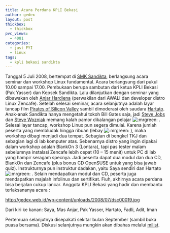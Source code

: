 ```yaml
---
title: Acara Perdana KPLI Bekasi
author: gedex
layout: post
thickbox:
  - thickbox
pvc_views:
  - 4081
categories:
  - just FYI
  - linux
tags:
  - kpli bekasi sandikta
---
```


Tanggal 5 Juli 2008, bertempat di [SMK Sandikta][1], berlangsung acara seminar dan workshop Linux fundamental. Acara berlangsung dari pukul 10.00 sampai 17.00. Pembukaan berupa sambutan dari ketua KPLI Bekasi (Pak Yasser) dan Kepsek Sandikta. Lalu dilanjutkan dengan seminar yang dibawakan oleh [Anjar Hardiena][2] (perwakilan dari AWALI dan developer distro Linux Zencafe). Setelah selesai seminar, acara selanjutnya adalah layar tancap film [Pirates of Silicon Valley][3] sambil dimoderasi oleh saudara [Hartato][4]. Anak-anak Sandikta hanya mengetahui tokoh Bill Gates saja, jadi [Steve Jobs][5] dan [Steve Wozniak][6] memang kalah pamor dikalangan pelajar ![:mrgreen:][7] . Selesai layar tancap, workshop Linux pun segera dimulai. Karena jumlah peserta yang membludak hingga ribuan (lebay ![:mrgreen:][7] ), maka workshop dibagi menjadi dua tempat. Sebagian di bengkel TKJ dan sebagian lagi di lab komputer atas. Sebenarnya distro yang ingin dipakai dalam workshop adalah BlankOn 3 (Lontara), tapi pas tester malam sebelumnya instalasi Zencafe lebih cepat (10 – 15 menit) untuk PC di lab yang hampir seragam specnya. Jadi peserta dapat dua modul dan dua CD, BlankOn dan Zencafe (plus bonus CD OpenSUSE untuk yang bisa jawab quiz). Instrukturnya pun instruktur dadakan, yaitu Saya sendiri dan Hartato ![:mrgreen:][7] . Selain mendapatkan modul dan CD, peserta juga mendapatkan majalah infolinux dan sertifikat. Fiuh, akhirnya acara perdana bisa berjalan cukup lancar. Anggota KPLI Bekasi yang hadir dan membantu terlaksananya acara :

 [1]: http://smk.sandikta.net/
 [2]: http://www.ahardiena.uni.cc/
 [3]: http://en.wikipedia.org/wiki/Pirates_of_Silicon_Valley
 [4]: http://t33d.wordpress.com/
 [5]: http://en.wikipedia.org/wiki/Steve_Jobs
 [6]: http://en.wikipedia.org/wiki/Steve_Wozniak
 [7]: http://local-www.gedex.web.id/wp-includes/images/smilies/icon_mrgreen.gif

http://gedex.web.id/wp-content/uploads/2008/07/dsc00019.jpg

Dari kiri ke kanan: Saya, Mas Anjar, Pak Yasser, Hartato, Fadli, Adit, Iman

Pertemuan selanjutnya disepakati sekitar bulan September (sambil buka puasa bersama). Diskusi selanjutnya mungkin akan dibahas melalui [milist][9].

 [9]: http://groups.google.com/group/kpli-bekasi/
